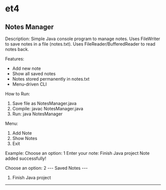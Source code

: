 # et4
Notes Manager
-------------

Description:
Simple Java console program to manage notes.
Uses FileWriter to save notes in a file (notes.txt).
Uses FileReader/BufferedReader to read notes back.

Features:
- Add new note
- Show all saved notes
- Notes stored permanently in notes.txt
- Menu-driven CLI

How to Run:
1. Save file as NotesManager.java
2. Compile: javac NotesManager.java
3. Run: java NotesManager

Menu:
1. Add Note
2. Show Notes
3. Exit

Example:
Choose an option: 1
Enter your note: Finish Java project
Note added successfully!

Choose an option: 2
--- Saved Notes ---
1. Finish Java project
----------------------
